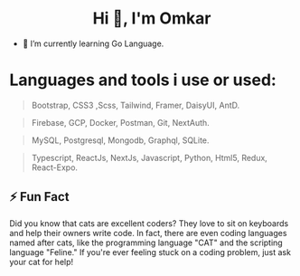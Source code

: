<h1 align="center">Hi 👋, I'm Omkar</h1>

- 🔭 I’m currently learning Go Language.

<h1 align="left">Languages and tools i use or used:</h1>

> Bootstrap, CSS3 ,Scss, Tailwind, Framer, DaisyUI, AntD.

> Firebase, GCP, Docker, Postman, Git, NextAuth.

> MySQL, Postgresql, Mongodb, Graphql, SQLite.

> Typescript, ReactJs, NextJs, Javascript, Python, Html5, Redux, React-Expo.


##  ⚡ Fun Fact

Did you know that cats are excellent coders? They love to sit on keyboards and help their owners write code. In fact, there are even coding languages named after cats, like the programming language "CAT" and the scripting language "Feline." If you're ever feeling stuck on a coding problem, just ask your cat for help!
